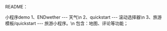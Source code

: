 README：

小程序demo
1、ENDwether  --- 天气\n
2、quickstart --- 滚动选择器\n
3、旅游模板/quickstart --- 旅游小程序。\n
	包含：地图、评论等功能；
